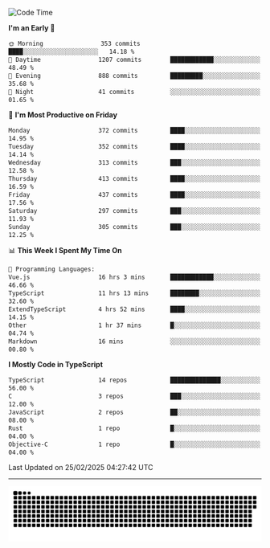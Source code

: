 <!--
<picture>
  <source
    srcset="https://github-readme-stats.vercel.app/api?username=kevinxft&show_icons=true&theme=dark"
    media="(prefers-color-scheme: dark)"
  />
  <source
    srcset="https://github-readme-stats.vercel.app/api?username=kevinxft&show_icons=true"
    media="(prefers-color-scheme: light), (prefers-color-scheme: no-preference)"
  />
  <img src="https://github-readme-stats.vercel.app/api?username=kevinxft&show_icons=true" />
</picture>
-->

<!--START_SECTION:waka-->
![Code Time](http://img.shields.io/badge/Code%20Time-3%2C143%20hrs%2021%20mins-blue)

**I'm an Early 🐤** 

```text
🌞 Morning                353 commits         ████░░░░░░░░░░░░░░░░░░░░░   14.18 % 
🌆 Daytime                1207 commits        ████████████░░░░░░░░░░░░░   48.49 % 
🌃 Evening                888 commits         █████████░░░░░░░░░░░░░░░░   35.68 % 
🌙 Night                  41 commits          ░░░░░░░░░░░░░░░░░░░░░░░░░   01.65 % 
```
📅 **I'm Most Productive on Friday** 

```text
Monday                   372 commits         ████░░░░░░░░░░░░░░░░░░░░░   14.95 % 
Tuesday                  352 commits         ████░░░░░░░░░░░░░░░░░░░░░   14.14 % 
Wednesday                313 commits         ███░░░░░░░░░░░░░░░░░░░░░░   12.58 % 
Thursday                 413 commits         ████░░░░░░░░░░░░░░░░░░░░░   16.59 % 
Friday                   437 commits         ████░░░░░░░░░░░░░░░░░░░░░   17.56 % 
Saturday                 297 commits         ███░░░░░░░░░░░░░░░░░░░░░░   11.93 % 
Sunday                   305 commits         ███░░░░░░░░░░░░░░░░░░░░░░   12.25 % 
```


📊 **This Week I Spent My Time On** 

```text
💬 Programming Languages: 
Vue.js                   16 hrs 3 mins       ████████████░░░░░░░░░░░░░   46.66 % 
TypeScript               11 hrs 13 mins      ████████░░░░░░░░░░░░░░░░░   32.60 % 
ExtendTypeScript         4 hrs 52 mins       ████░░░░░░░░░░░░░░░░░░░░░   14.15 % 
Other                    1 hr 37 mins        █░░░░░░░░░░░░░░░░░░░░░░░░   04.74 % 
Markdown                 16 mins             ░░░░░░░░░░░░░░░░░░░░░░░░░   00.80 % 
```

**I Mostly Code in TypeScript** 

```text
TypeScript               14 repos            ██████████████░░░░░░░░░░░   56.00 % 
C                        3 repos             ███░░░░░░░░░░░░░░░░░░░░░░   12.00 % 
JavaScript               2 repos             ██░░░░░░░░░░░░░░░░░░░░░░░   08.00 % 
Rust                     1 repo              █░░░░░░░░░░░░░░░░░░░░░░░░   04.00 % 
Objective-C              1 repo              █░░░░░░░░░░░░░░░░░░░░░░░░   04.00 % 
```




 Last Updated on 25/02/2025 04:27:42 UTC
<!--END_SECTION:waka-->

---

<picture>
  <source media="(prefers-color-scheme: dark)" srcset="https://raw.githubusercontent.com/kevinxft/kevinxft/output/github-contribution-grid-snake-dark.svg">
  <source media="(prefers-color-scheme: light)" srcset="https://raw.githubusercontent.com/kevinxft/kevinxft/output/github-contribution-grid-snake.svg">
  <img alt="github contribution grid snake animation" src="https://raw.githubusercontent.com/kevinxft/kevinxft/output/github-contribution-grid-snake.svg">
</picture>